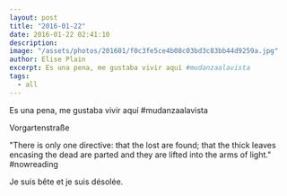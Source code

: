 ```yaml
---
layout: post
title: "2016-01-22"
date: 2016-01-22 02:41:10
description: 
image: "/assets/photos/201601/f0c3fe5ce4b08c03bd3c83bb44d9259a.jpg"
author: Elise Plain
excerpt: Es una pena, me gustaba vivir aquí #mudanzaalavista 
tags: 
  - all
---
```


Es una pena, me gustaba vivir aquí #mudanzaalavista 
<p></p>
Vorgartenstraße<p>"There is only one directive: that the lost are found; that the thick leaves encasing the dead are parted and they are lifted into the arms of light." #nowreading</p><p>Je suis bête et je suis désolée.</p>